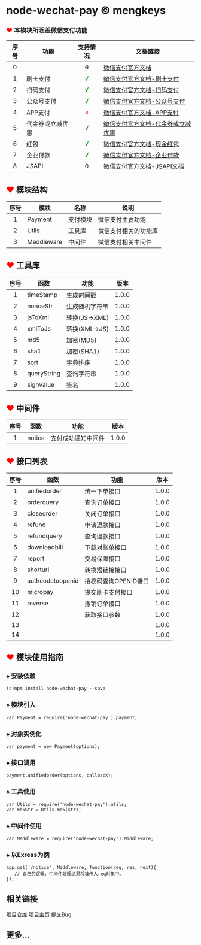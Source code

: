 # node-wechat-pay &copy; mengkeys

### <font color="red">&hearts;</font> 本模块所涵盖微信支付功能
|  序号  | 功能 | 支持情况 | 文档链接 |
| :---: |  --- | :---: |   ---   |
|  0  |         | &theta; | [微信支付官方文档](https://pay.weixin.qq.com/wiki/doc/api/index.html) |
|  1  | 刷卡支付 | <font color="green">&radic;</font> | [微信支付官方文档-刷卡支付](https://pay.weixin.qq.com/wiki/doc/api/micropay.php?chapter=5_1) |
|  2  | 扫码支付 | <font color="green">&radic;</font> | [微信支付官方文档-扫码支付](https://pay.weixin.qq.com/wiki/doc/api/native.php?chapter=6_1) |
|  3  | 公众号支付 | <font color="green">&radic;</font> | [微信支付官方文档-公众号支付](https://pay.weixin.qq.com/wiki/doc/api/native.php?chapter=7_1) |
|  4  | APP支付 | <font color="red">&times;</font>| [微信支付官方文档-APP支付](https://pay.weixin.qq.com/wiki/doc/api/app/app.php?chapter=8_1) |
|  5  | 代金券或立减优惠| <font color="green">&radic;</font> | [微信支付官方文档-代金券或立减优惠](https://pay.weixin.qq.com/wiki/doc/api/tools/sp_coupon.php?chapter=12_1) |
|  6  | 红包    | <font color="green">&radic;</font> | [微信支付官方文档-现金红包](https://pay.weixin.qq.com/wiki/doc/api/tools/cash_coupon.php?chapter=13_1) | 
|  7  | 企业付款 | <font color="green">&radic;</font> | [微信支付官方文档-企业付款](https://pay.weixin.qq.com/wiki/doc/api/tools/mch_pay.php?chapter=14_1) |
|  8  | JSAPI   | &theta; | [微信支付官方文档-JSAPI文档](https://mp.weixin.qq.com/wiki?t=resource/res_main&id=mp1421141115&token=&lang=zh_CN) |


## <font color="red">&hearts;</font> 模块结构
| 序号 | 模块 | 名称 | 说明 |
| :---: | --- | --- | --- |
|   1   |  Payment  | 支付模块 | 微信支付主要功能 |
|   2   |  Utils    | 工具库   | 微信支付相关的功能库 |
|   3   |  Meddleware | 中间件 | 微信支付相关中间件 |




## <font color="red">&hearts;</font> 工具库
| 序号 | 函数 | 功能 | 版本 |
| :---: | --- | --- |  --- | 
|   1  | timeStamp | 生成时间戳 |  1.0.0 |
|   2  | nonceStr  | 生成随机字符串 | 1.0.0 |
|   3  | jsToXml   | 转换(JS->XML) | 1.0.0 |
|   4  | xmlToJs   | 转换(XML->JS) | 1.0.0 |
|   5  | md5       | 加密(MD5) | 1.0.0 |
|   6  | sha1      | 加密(SHA1) | 1.0.0 |
|   7  | sort      | 字典排序 | 1.0.0 |
|   8  | queryString | 查询字符串 | 1.0.0 |
|   9  | signValue   | 签名 | 1.0.0 |




## <font color="red">&hearts;</font> 中间件
| 序号 | 函数 | 功能 | 版本 |
| :---: | --- | --- | --- |
|   1   | notice | 支付成功通知中间件 |  1.0.0 | 


## <font color="red">&hearts;</font> 接口列表
|  序号  |  函数  |  功能 | 版本 |
| :---:  |  --- |  --- |  --- |
|  1     | unifiedorder | 统一下单接口 | 1.0.0 |
|  2     | orderquery | 查询订单接口 | 1.0.0 |
|  3     | closeorder | 关闭订单接口 | 1.0.0 |
|  4     | refund | 申请退款接口 | 1.0.0 |
|  5     | refundquery | 查询退款接口 | 1.0.0 |
|  6     | downloadbill | 下载对账单接口 | 1.0.0 |
|  7     | report | 交易保障接口 | 1.0.0 |
|  8     | shorturl | 转换短链接接口 | 1.0.0 |
|  9     | authcodetoopenid | 授权码查询OPENID接口 | 1.0.0 |
|  10     | micropay | 提交刷卡支付接口 | 1.0.0 |
|  11     | reverse | 撤销订单接口 | 1.0.0 |
|  12     |      | 获取接口参数     | 1.0.0 |
|  13     |      |      | 1.0.0 |
|  14     |      |      | 1.0.0 |


## <font color="red">&hearts;</font> 模块使用指南

### &spades; 安装依赖
```
(c)npm install node-wechat-pay --save
```

### &spades; 模块引入
```
var Payment = require('node-wechat-pay').payment;
```

### &spades; 对象实例化
```
var payment = new Payment(options);
```

### &spades; 接口调用
```
payment.unifiedorder(options, callback);
```

### &spades; 工具使用
```
var Utils = require('node-wechat-pay').utils;
var md5Str = Utils.md5(str);
```

### &spades; 中间件使用
```
var Meddleware = require('node-wechat-pay').Middleware;
```

### &spades; 以Exress为例
```
app.get('/notice', Middleware, function(req, res, next){
   // 自己的逻辑，中间件处理结果将被传入req对象中。
});
```


## 相关链接
[项目仓库](https://github.com/mengkeys/node-wechat-pay)
[项目主页](http://node-wechat-pay.mengkeys.com)
[提交Bug](https://github.com/mengkeys/node-wechat-pay/issues)

## 更多...